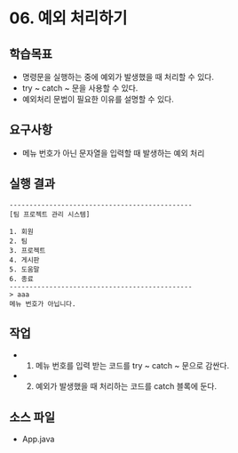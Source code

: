 # 06. 예외 처리하기

## 학습목표

- 명령문을 실행하는 중에 예외가 발생했을 때 처리할 수 있다.
- try ~ catch ~ 문을 사용할 수 있다.
- 예외처리 문법이 필요한 이유를 설명할 수 있다.

## 요구사항 

- 메뉴 번호가 아닌 문자열을 입력할 때 발생하는 예외 처리

## 실행 결과

```
----------------------------------------------  
[팀 프로젝트 관리 시스템]  

1. 회원
2. 팀
3. 프로젝트
4. 게시판
5. 도움말
6. 종료  
----------------------------------------------  
> aaa
메뉴 번호가 아닙니다.
```

## 작업

- 1) 메뉴 번호를 입력 받는 코드를 try ~ catch ~ 문으로 감싼다.
- 2) 예외가 발생했을 때 처리하는 코드를 catch 블록에 둔다.

## 소스 파일

- App.java

